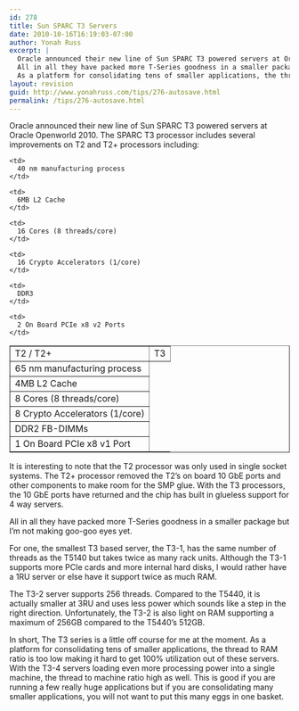 ```yaml
---
id: 278
title: Sun SPARC T3 Servers
date: 2010-10-16T16:19:03-07:00
author: Yonah Russ
excerpt: |
  Oracle announced their new line of Sun SPARC T3 powered servers at Oracle Openworld 2010. The SPARC T3 processor includes several improvements on T2 and T2+ processors...
  All in all they have packed more T-Series goodness in a smaller package but I'm not making goo-goo eyes yet.
  As a platform for consolidating tens of smaller applications, the thread to RAM ratio is too low making it hard to get 100% utilization out of these servers. With the T3-4 servers loading even more processing power into a single machine, the thread to machine ratio high as well.
layout: revision
guid: http://www.yonahruss.com/tips/276-autosave.html
permalink: /tips/276-autosave.html
---
```

Oracle announced their new line of Sun SPARC T3 powered servers at Oracle Openworld 2010. The SPARC T3 processor includes several improvements on T2 and T2+ processors including:

<table border="1" cellpadding="3">
  <td>
    T2 / T2+
  </td>
  
  <td>
    T3
  </td></tbody> 
  
  <tr>
    <td>
      65 nm manufacturing process
    </td>
    
    <td>
      40 nm manufacturing process
    </td>
  </tr>
  
  <tr>
    <td>
      4MB L2 Cache
    </td>
    
    <td>
      6MB L2 Cache
    </td>
  </tr>
  
  <tr>
    <td>
      8 Cores (8 threads/core)
    </td>
    
    <td>
      16 Cores (8 threads/core)
    </td>
  </tr>
  
  <tr>
    <td>
      8 Crypto Accelerators (1/core)
    </td>
    
    <td>
      16 Crypto Accelerators (1/core)
    </td>
  </tr>
  
  <tr>
    <td>
      DDR2 FB-DIMMs
    </td>
    
    <td>
      DDR3
    </td>
  </tr>
  
  <tr>
    <td>
      1 On Board PCIe x8 v1 Port
    </td>
    
    <td>
      2 On Board PCIe x8 v2 Ports
    </td>
  </tr>
</table>

It is interesting to note that the T2 processor was only used in single socket systems. The T2+ processor removed the T2&#8217;s on board 10 GbE ports and other components to make room for the SMP glue. With the T3 processors, the 10 GbE ports have returned and the chip has built in glueless support for 4 way servers.

All in all they have packed more T-Series goodness in a smaller package but I&#8217;m not making goo-goo eyes yet.

For one, the smallest T3 based server, the T3-1, has the same number of threads as the T5140 but takes twice as many rack units. Although the T3-1 supports more PCIe cards and more internal hard disks, I would rather have a 1RU server or else have it support twice as much RAM.

The T3-2 server supports 256 threads. Compared to the T5440, it is actually smaller at 3RU and uses less power which sounds like a step in the right direction. Unfortunately, the T3-2 is also light on RAM supporting a maximum of 256GB compared to the T5440&#8217;s 512GB.

In short, The T3 series is a little off course for me at the moment. As a platform for consolidating tens of smaller applications, the thread to RAM ratio is too low making it hard to get 100% utilization out of these servers. With the T3-4 servers loading even more processing power into a single machine, the thread to machine ratio high as well. This is good if you are running a few really huge applications but if you are consolidating many smaller applications, you will not want to put this many eggs in one basket.